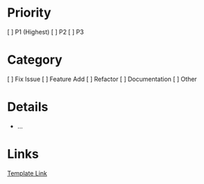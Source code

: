 # Priority
[ ] P1 (Highest)
[ ] P2
[ ] P3

# Category
[ ] Fix Issue
[ ] Feature Add
[ ] Refactor
[ ] Documentation
[ ] Other

# Details
* ...

# Links
[Template Link]()